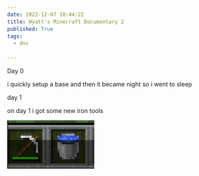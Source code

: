 ```yaml
---
date: 2022-12-07 18:44:22
title: Wyatt's Minecraft Documentary 2
published: True
tags:
  - doc

---
```


Day 0

i quickly setup a base and then it became night so i went to sleep



day 1

  on day 1  i got some  new iron tools



  ![](/tools.PNG)